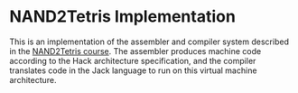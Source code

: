 # NAND2Tetris Implementation

This is an implementation of the assembler and compiler system described in the [NAND2Tetris course](https://www.nand2tetris.org). The assembler produces machine code according to the Hack architecture specification, and the compiler translates code in the Jack language to run on this virtual machine architecture.
